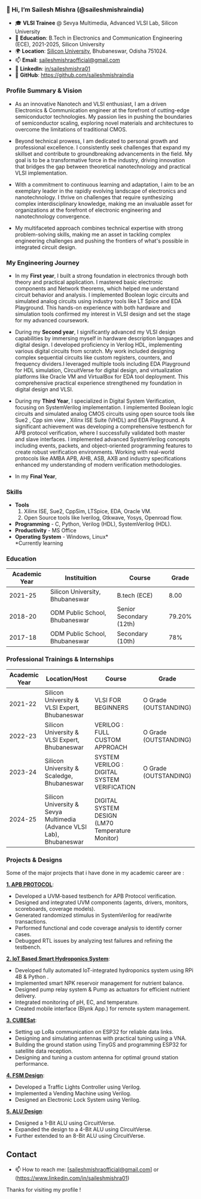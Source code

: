 ### 👋 Hi, I’m Sailesh Mishra (@saileshmishraindia)

- 🎓 **VLSI Trainee** @ Sevya Multimedia, Advanced VLSI Lab, Silicon University
- 📘 **Education**: B.Tech in Electronics and Communication Engineering (ECE), 2021-2025, Silicon University
- 🌍 **Location**: [Silicon University](https://www.linkedin.com/school/silicontech-bbs/), Bhubaneswar, Odisha 751024.
- 📫 **Email**: [saileshmishraofficial@gmail.com](mailto:saileshmishra164@gmail.com)
- 💼 **LinkedIn**: [in/saileshmishra01](https://www.linkedin.com/in/saileshmishra01/)
- 💾 **GitHub**: https://github.com/saileshmishraindia


### Profile Summary & Vision

* As an innovative Nanotech and VLSI enthusiast, I am a driven Electronics & Communication engineer at the forefront of cutting-edge semiconductor technologies. My passion lies in pushing the boundaries of semiconductor scaling, exploring novel materials and architectures to overcome the limitations of traditional CMOS.

* Beyond technical prowess, I am dedicated to personal growth and professional excellence. I consistently seek challenges that expand my skillset and contribute to groundbreaking advancements in the field. My goal is to be a transformative force in the industry, driving innovation that bridges the gap between theoretical nanotechnology and practical VLSI implementation.

* With a commitment to continuous learning and adaptation, I aim to be an exemplary leader in the rapidly evolving landscape of electronics and nanotechnology. I thrive on challenges that require synthesizing complex interdisciplinary knowledge, making me an invaluable asset for organizations at the forefront of electronic engineering and nanotechnology convergence.

* My multifaceted approach combines technical expertise with strong problem-solving skills, making me an asset in tackling complex engineering challenges and pushing the frontiers of what's possible in integrated circuit design.


### My Engineering Journey 
- In my **First year**, I built a strong foundation in electronics through both theory and practical application. I mastered basic electronic components and Network theorems, which helped me understand circuit behavior and analysis. I implemented Boolean logic circuits and simulated analog circuits using industry tools like LT Spice and EDA Playground. This hands-on experience with both hardware and simulation tools confirmed my interest in VLSI design and set the stage for my advanced coursework.


- During my **Second year**, I significantly advanced my VLSI design capabilities by immersing myself in hardware description languages and digital design. I developed proficiency in Verilog HDL, implementing various digital circuits from scratch. My work included designing complex sequential circuits like custom registers, counters, and frequency dividers.I leveraged multiple tools including EDA Playground for HDL simulation, CircuitVerse for digital design, and virtualization platforms like Oracle VM and VirtualBox for EDA tool deployment. This comprehensive practical experience strengthened my foundation in digital design and VLSI.


- During my **Third Year**, I specialized in Digital System Verification, focusing on SystemVerilog implementation. I implemented Boolean logic circuits and simulated analog CMOS circuits using open source tools like Sue2 , Cpp sim view , Xilinx ISE Suite (VHDL) and EDA Playground. A significant achievement was developing a comprehensive testbench for APB protocol verification, where I successfully validated both master and slave interfaces. I implemented advanced SystemVerilog concepts including events, packets, and object-oriented programming features to create robust verification environments. Working with real-world protocols like AMBA APB, AHB, ASB, AXB and industry specifications enhanced my understanding of modern verification methodologies.

- In my **Final Year**, 

### Skills
- **Tools** </br>
  1. Xilinx ISE, Sue2, CppSim, LTSpice, EDA, Oracle VM.
  2. Open Source tools like Iverilog, Gtkwave, Yosys, Openroad flow.
- **Programming** - C, Python, Verilog (HDL), SystemVerilog (HDL). 
- **Productivity** - MS Office
- **Operating System** - Windows, Linux* </br>
*Currently learning

### Education

| Academic Year  | Instituition  | Course | Grade |
| ------------- | ------------------- | -----  | ----- |
| 2021-25  | Silicon University, Bhubaneswar  | B.tech (ECE) | 8.00 |
| 2018-20  | ODM Public School, Bhubaneswar  | Senior Secondary (12th) | 79.20% |
| 2017-18  | ODM Public School, Bhubaneswar | Secondary (10th) | 78% |


### Professional Trainings & Internships

| Academic Year  | Location/Host  | Course | Grade |
| ------------- | ---------------- | -----  | ----- |
| 2021-22  | Silicon University & VLSI Expert, Bhubaneswar | VLSI FOR BEGINNERS | O Grade (OUTSTANDING) |
| 2022-23  | Silicon University & VLSI Expert, Bhubaneswar | VERILOG : FULL CUSTOM APPROACH | O Grade (OUTSTANDING) |
| 2023-24  | Silicon University & Scaledge, Bhubaneswar | SYSTEM VERILOG : DIGITAL SYSTEM VERIFICATION | O Grade (OUTSTANDING) |
| 2024-25  | Silicon University & Sevya Multimedia (Advance VLSI Lab), Bhubaneswar | DIGITAL SYSTEM DESIGN (LM70 Temperature Monitor) | 

### Projects & Designs

Some of the major projects that i have done in my academic career are :

  [**1. APB PROTOCOL**](https://github.com/Priyansu122/SRAM-Project-2023): </br>

- Developed a UVM-based testbench for APB Protocol verification.
- Designed and integrated UVM components (agents, drivers, monitors, scoreboards, coverage models).
- Generated randomized stimulus in SystemVerilog for read/write transactions. 
- Performed functional and code coverage analysis to identify corner cases. 
- Debugged RTL issues by analyzing test failures and refining the testbench.

  
[**2. IoT Based Smart Hydroponics System**](https://github.com/silicon-efabless/tt06-silicon-tinytapeout-lm07?tab=readme-ov-file#project-description): </br>

- Developed fully automated IoT-integrated hydroponics system using RPi 4B & Python . 
- Implemented smart NPK reservoir management for nutrient balance.
- Designed pump relay system & Pump as actuators for efficient nutrient delivery. 
- Integrated monitoring of pH, EC, and temperature.
- Created mobile interface (Blynk App.) for remote system management.


[**3. CUBESat**](https://github.com/Priyansu122/SRAM-Project-2023): </br>

- Setting up LoRa communication on ESP32 for reliable data links.
- Designing and simulating antennas with practical tuning using a VNA. 
- Building the ground station using TinyGS and programming ESP32 for satellite data reception.
- Designing and tuning a custom antenna for optimal ground station performance.

  
[**4. FSM Design**](https://github.com/silicon-efabless/tt06-silicon-tinytapeout-lm07?tab=readme-ov-file#project-description): </br>

- Developed a Traffic Lights Controller using Verilog.
- Implemented a Vending Machine using Verilog. 
- Designed an Electronic Lock System using Verilog.


[**5. ALU Design**](https://github.com/silicon-efabless/tt06-silicon-tinytapeout-lm07?tab=readme-ov-file#project-description): </br>

- Designed a 1-Bit ALU using CircuitVerse.
- Expanded the design to a 4-Bit ALU using CircuitVerse. 
- Further extended to an 8-Bit ALU using CircuitVerse.



<!--
- [**MQTT BASED GAS ALERTING SYSTEM**](): </br>
    - This project implements a digital temperature monitor by connecting a temperature sensor ([LM70](docs/datasheet-LM70-TI-tempSensor.pdf) [`docs/datasheet-LM70-TI-tempSensor.pdf`]) and a three-segment display to measure and display a range of $0-99^\circ C$ or $0-99^\circ F$ with an accuracy of $\pm 2^\circ C$.
    - I was a contributor in this project.
-->

## Contact
- 📫 How to reach me: [saileshmishraofficial@gmail.com] or (https://www.linkedin.com/in/saileshmishra01)


Thanks for visiting my profile ! 
<!---
saileshmishraindia/saileshmishraindia is a ✨ special ✨ repository because its `README.md` (this file) appears on your GitHub profile.
You can click the Preview link to take a look at your changes.
--->
